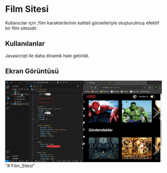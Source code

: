 <h1>Film Sitesi</h1>

Kullanıcılar için ;film karakterlerinin kaliteli
görselleriyle oluşturulmuş efektif bir film sitesidir.

<h2> Kullanılanlar </h2>

Javasicript ile daha dinamik hale getirildi.

<h2> Ekran Görüntüsü </h2>

![](ekran.gif)
"# Film_Sitesi" 
